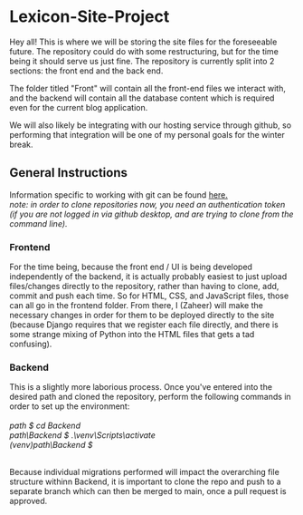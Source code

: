 # Lexicon-Site-Project
Hey all! This is where we will be storing the site files for the foreseeable future. The repository could do with some restructuring, but for the time being it should serve us just fine. The repository is currently split into 2 sections: the front end and the back end. 

The folder titled "Front" will contain all the front-end files we interact with, and the backend will contain all the database content which is required even for the current blog application.

We will also likely be integrating with our hosting service through github, so performing that integration will be one of my personal goals for the winter break.


<h2>General Instructions</h2>
Information specific to working with git can be found <a href = "https://docs.github.com/en/get-started/quickstart/hello-world">here.</a> <br>
<i>note: in order to clone repositories now, you need an authentication token (if you are not logged in via github desktop, and are trying to clone from the command line).</i>

<h3>Frontend</h3>
For the time being, because the front end / UI is being developed independently of the backend, it is actually probably easiest to just upload files/changes directly to the repository, rather than having to clone, add, commit and push each time. So for HTML, CSS, and JavaScript files, those can all go in the frontend folder. From there, I (Zaheer) will make the necessary changes in order for them to be deployed directly to the site (because Django requires that we register each file directly, and there is some strange mixing of Python into the HTML files that gets a tad confusing). 

<h3>Backend</h3>
This is a slightly more laborious process.
Once you've entered into the desired path and cloned the repository, perform the following commands in order to set up the environment:
<br>
<br>
<i>
path $ cd Backend
  <br>
path\Backend $ .\venv\Scripts\activate
  <br>
(venv)path\Backend $
  </i>
  <br>
  <br>

Because individual migrations performed will impact the overarching file structure withinn Backend, it is important to clone the repo and push to a separate branch which can then be merged to main, once a pull request is approved.
  
